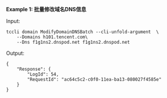 **Example 1: 批量修改域名DNS信息**



Input: 

```
tccli domain ModifyDomainDNSBatch --cli-unfold-argument  \
    --Domains h101.tencent.com\
    --Dns f1g1ns2.dnspod.net f1g1ns2.dnspod.net
```

Output: 
```
{
    "Response": {
        "LogId": 54,
        "RequestId": "ac64c5c2-c0f0-11ea-ba13-080027f4585e"
    }
}
```

